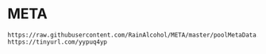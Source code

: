 # META
    https://raw.githubusercontent.com/RainAlcohol/META/master/poolMetaData.json
    https://tinyurl.com/yypuq4yp
